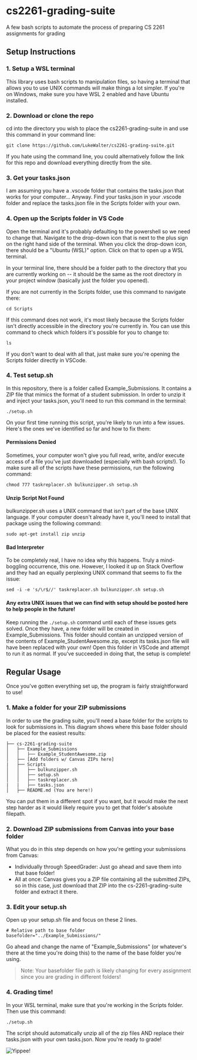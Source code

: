 # cs2261-grading-suite
A few bash scripts to automate the process of preparing CS 2261 assignments for grading

## Setup Instructions

### 1. Setup a WSL terminal
This library uses bash scripts to manipulation files, so having a terminal that allows you to
use UNIX commands will make things a lot simpler. If you're on Windows, make sure you have WSL 2 enabled
and have Ubuntu installed.

### 2. Download or clone the repo
cd into the directory you wish to place the cs2261-grading-suite in and use this command in your command line:
```
git clone https://github.com/LukeWalter/cs2261-grading-suite.git
```

If you hate using the command line, you could alternatively follow the link for this repo and download everything 
directly from the site.

### 3. Get your tasks.json 
I am assuming you have a .vscode folder that contains the tasks.json that works for your computer... Anyway.
Find your tasks.json in your .vscode folder and replace the tasks.json file in the Scripts folder with your own.

### 4. Open up the Scripts folder in VS Code
Open the terminal and it's probably defaulting to the powershell so we need to change that.
Navigate to the drop-down icon that is next to the plus sign on the right hand side of the terminal.
When you click the drop-down icon, there should be a "Ubuntu (WSL)" option. Click on that to open up a WSL terminal.

In your terminal line, there should be a folder path to the directory that you are currently working on -- it should be
the same as the root directory in your project window (basically just the folder you opened). 

If you are not currently in the Scripts folder, use this command to navigate there:
```
cd Scripts
```

If this command does not work, it's most likely because the Scripts folder isn't directly accessible in the directory you're
currently in. You can use this command to check which folders it's possible for you to change to:
```
ls
```

If you don't want to deal with all that, just make sure you're opening the Scripts folder directly in VSCode.

### 4. Test setup.sh

In this repository, there is a folder called Example_Submissions. It contains a ZIP file that mimics the format of a
student submission. In order to unzip it and inject your tasks.json, you'll need to run this command in the terminal:
```
./setup.sh
```

On your first time running this script, you're likely to run into a few issues. Here's the ones we've identified so far
and how to fix them:

#### Permissions Denied

Sometimes, your computer won't give you full read, write, and/or execute access of a file you've just downloaded (especially
with bash scripts!). To make sure all of the scripts have these permissions, run the following command:
```
chmod 777 taskreplacer.sh bulkunzipper.sh setup.sh
```

#### Unzip Script Not Found

bulkunzipper.sh uses a UNIX command that isn't part of the base UNIX language. If your computer doesn't already have it, you'll
need to install that package using the following command:
```
sudo apt-get install zip unzip
```

#### Bad Interpreter

To be completely real, I have no idea why this happens. Truly a mind-boggling occurrence, this one. However, I looked it up on
Stack Overflow and they had an equally perplexing UNIX command that seems to fix the issue:
```
sed -i -e 's/\r$//' taskreplacer.sh bulkunzipper.sh setup.sh
```

#### Any extra UNIX issues that we can find with setup should be posted here to help people in the future!

Keep running the `./setup.sh` command until each of these issues gets solved. Once they have, a new folder will be created in 
Example_Submissions. This folder should contain an unzipped version of the contents of Example_StudentAwesome.zip, except its
tasks.json file will have been replaced with your own! Open this folder in VSCode and attempt to run it as normal. If you've
succeeded in doing that, the setup is complete!

## Regular Usage

Once you've gotten everything set up, the program is fairly straightforward to use! 

### 1. Make a folder for your ZIP submissions

In order to use the grading suite, you'll need a base folder for the scripts to look for submissions in. This diagram shows
where this base folder should be placed for the easiest results:

```
├── cs-2261-grading-suite
│   ├── Example_Submissions
│   │   ├── Example_StudentAwesome.zip
│   ├── [Add folders w/ Canvas ZIPs here]
|   ├── Scripts
│   │   ├── bulkunzipper.sh
│   │   ├── setup.sh
│   │   ├── taskreplacer.sh
|   |   ├── tasks.json
│   ├── README.md (You are here!)
```

You can put them in a different spot if you want, but it would make the next step harder as it would likely require you to
get that folder's absolute filepath.

### 2. Download ZIP submissions from Canvas into your base folder

What you do in this step depends on how you're getting your submissions from Canvas:

- Individually through SpeedGrader: Just go ahead and save them into that base folder!
- All at once: Canvas gives you a ZIP file containing all the submitted ZIPs, so in this case, just download that ZIP
into the cs-2261-grading-suite folder and extract it there.

### 3. Edit your setup.sh

Open up your setup.sh file and focus on these 2 lines.

```
# Relative path to base folder
basefolder="../Example_Submissions/"
```

Go ahead and change the name of "Example_Submissions" (or whatever's there at the time you're doing this) to the name
of the base folder you're using.

> Note: Your basefolder file path is likely changing for every assignment since you are grading in different folders!

### 4. Grading time!

In your WSL terminal, make sure that you're working in the Scripts folder. Then use this command:

```
./setup.sh
```

The script should automatically unzip all of the zip files AND replace their tasks.json with your own tasks.json.
Now you're ready to grade!

![Yippee!](https://media1.tenor.com/m/g16jQZqbvWoAAAAC/yippee-happy.gif)
